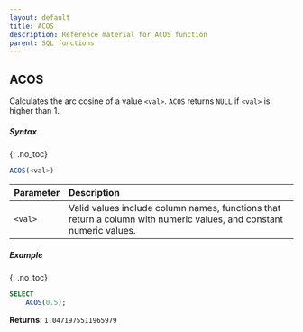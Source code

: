 ```yaml
---
layout: default
title: ACOS
description: Reference material for ACOS function
parent: SQL functions
---
```


## ACOS

Calculates the arc cosine of a value `<val>`. `ACOS` returns `NULL` if `<val>` is higher than 1.

##### Syntax
{: .no_toc}

```sql
ACOS(<val>)
```

| Parameter | Description                                                                                                         |
| :--------- | :------------------------------------------------------------------------------------------------------------------- |
| `<val>`   | Valid values include column names, functions that return a column with numeric values, and constant numeric values. |

##### Example
{: .no_toc}

```sql
SELECT
    ACOS(0.5);
```

**Returns**: `1.0471975511965979`
